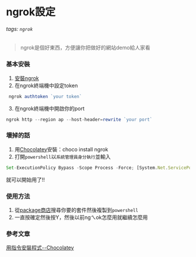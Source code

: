 # ngrok設定
###### tags: `ngrok`
> ngrok是個好東西，方便讓你把做好的網站demo給人家看

### 基本安裝
1. [安裝ngrok](https://blog.alantsai.net/posts/2018/04/devtooltips-5-ngrok-allow-public-to-access-localhost-website-and-sql-server)
2. 在ngrok終端機中設定token
```javascript
 ngrok authtoken `your token`
```
3. 在ngrok終端機中開啟你的port
```javascript
ngrok http --region ap --host-header=rewrite `your port`
```

### 壞掉的話
1. 用[Chocolatey](https://ithelp.ithome.com.tw/articles/10242201)安裝：choco install ngrok
2. 打開`powershell`以`系統管理員身分執行`並輸入
```javascript
Set-ExecutionPolicy Bypass -Scope Process -Force; [System.Net.ServicePointManager]::SecurityProtocol = [System.Net.ServicePointManager]::SecurityProtocol -bor 3072; iex ((New-Object System.Net.WebClient).DownloadString('https://chocolatey.org/install.ps1'))
```
就可以開始用了!!

### 使用方法
1. 從[package商店](https://community.chocolatey.org/packages)搜尋你要的套件然後複製到`powershell`
2. 一直按確定然後按Y，然後以前ngㄟok怎麼用就繼續怎麼用

### 參考文章
[用指令安裝程式--Chocolatey](https://ithelp.ithome.com.tw/articles/10242201)